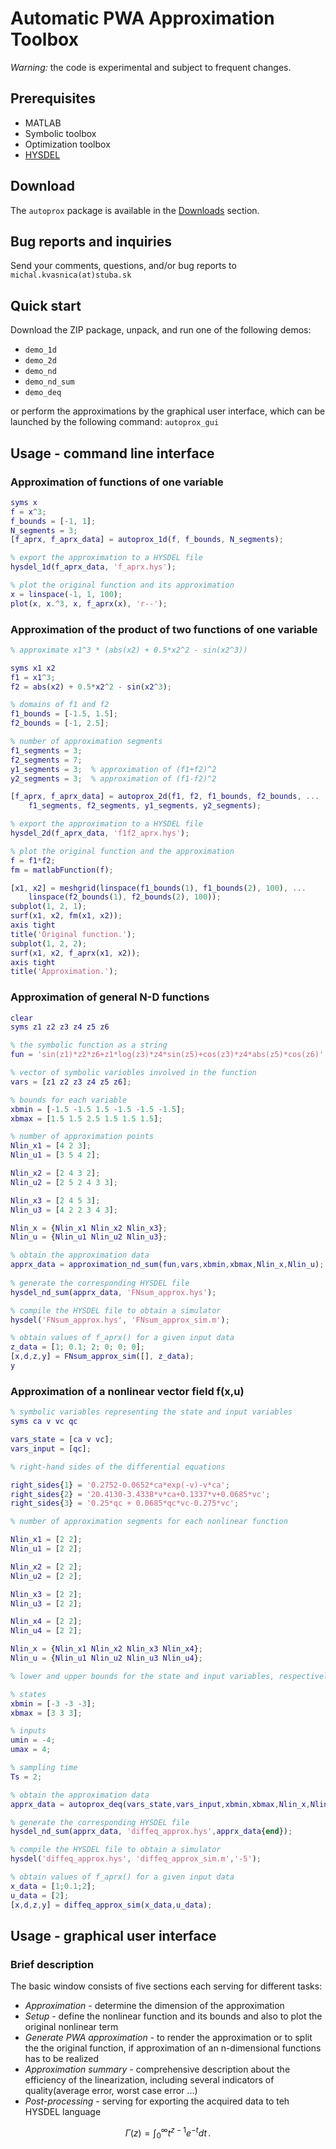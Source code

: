 # Automatic PWA Approximation Toolbox #

*Warning:* the code is experimental and subject to frequent changes.

## Prerequisites ##

* MATLAB
* Symbolic toolbox
* Optimization toolbox
* [HYSDEL](http://control.ee.ethz.ch/~hybrid/hysdel/hysdel.php)

## Download ##

The `autoprox` package is available in the [Downloads](Downloads) section.

## Bug reports and inquiries ##

Send your comments, questions, and/or bug reports to `michal.kvasnica(at)stuba.sk`

## Quick start ##

Download the ZIP package, unpack, and run one of the following demos:

* `demo_1d`
* `demo_2d`
* `demo_nd`
* `demo_nd_sum`
* `demo_deq`

or perform the approximations by the graphical user interface, which can be launched by the following command: `autoprox_gui`

## Usage - command line interface ##

### Approximation of functions of one variable ###

```matlab
syms x
f = x^3;
f_bounds = [-1, 1];
N_segments = 3;
[f_aprx, f_aprx_data] = autoprox_1d(f, f_bounds, N_segments);

% export the approximation to a HYSDEL file
hysdel_1d(f_aprx_data, 'f_aprx.hys');

% plot the original function and its approximation
x = linspace(-1, 1, 100);
plot(x, x.^3, x, f_aprx(x), 'r--');
```

### Approximation of the product of two functions of one variable ###

```matlab
% approximate x1^3 * (abs(x2) + 0.5*x2^2 - sin(x2^3))

syms x1 x2
f1 = x1^3;
f2 = abs(x2) + 0.5*x2^2 - sin(x2^3);

% domains of f1 and f2
f1_bounds = [-1.5, 1.5];
f2_bounds = [-1, 2.5];

% number of approximation segments
f1_segments = 3;
f2_segments = 7;
y1_segments = 3;  % approximation of (f1+f2)^2
y2_segments = 3;  % approximation of (f1-f2)^2

[f_aprx, f_aprx_data] = autoprox_2d(f1, f2, f1_bounds, f2_bounds, ...
    f1_segments, f2_segments, y1_segments, y2_segments);

% export the approximation to a HYSDEL file
hysdel_2d(f_aprx_data, 'f1f2_aprx.hys');

% plot the original function and the approximation
f = f1*f2;
fm = matlabFunction(f);

[x1, x2] = meshgrid(linspace(f1_bounds(1), f1_bounds(2), 100), ...
    linspace(f2_bounds(1), f2_bounds(2), 100));
subplot(1, 2, 1);
surf(x1, x2, fm(x1, x2));
axis tight
title('Original function.');
subplot(1, 2, 2);
surf(x1, x2, f_aprx(x1, x2));
axis tight
title('Approximation.');
```

### Approximation of general N-D functions ###

```matlab
clear
syms z1 z2 z3 z4 z5 z6 

% the symbolic function as a string
fun = 'sin(z1)*z2*z6+z1*log(z3)*z4*sin(z5)+cos(z3)*z4*abs(z5)*cos(z6)';

% vector of symbolic variobles involved in the function
vars = [z1 z2 z3 z4 z5 z6];

% bounds for each variable
xbmin = [-1.5 -1.5 1.5 -1.5 -1.5 -1.5];
xbmax = [1.5 1.5 2.5 1.5 1.5 1.5];

% number of approximation points
Nlin_x1 = [4 2 3];
Nlin_u1 = [3 5 4 2];

Nlin_x2 = [2 4 3 2];
Nlin_u2 = [2 5 2 4 3 3];

Nlin_x3 = [2 4 5 3];
Nlin_u3 = [4 2 2 3 4 3];

Nlin_x = {Nlin_x1 Nlin_x2 Nlin_x3};
Nlin_u = {Nlin_u1 Nlin_u2 Nlin_u3};

% obtain the approximation data
apprx_data = approximation_nd_sum(fun,vars,xbmin,xbmax,Nlin_x,Nlin_u); 
           
% generate the corresponding HYSDEL file
hysdel_nd_sum(apprx_data, 'FNsum_approx.hys'); 

% compile the HYSDEL file to obtain a simulator
hysdel('FNsum_approx.hys', 'FNsum_approx_sim.m');

% obtain values of f_aprx() for a given input data
z_data = [1; 0.1; 2; 0; 0; 0];
[x,d,z,y] = FNsum_approx_sim([], z_data);
y
```

### Approximation of a nonlinear vector field f(x,u) ###

```matlab
% symbolic variables representing the state and input variables
syms ca v vc qc

vars_state = [ca v vc];
vars_input = [qc];

% right-hand sides of the differential equations 

right_sides{1} = '0.2752-0.0652*ca*exp(-v)-v*ca';
right_sides{2} = '20.4130-3.4338*v*ca+0.1337*v+0.0685*vc';
right_sides{3} = '0.25*qc + 0.0685*qc*vc-0.275*vc';

% number of approximation segments for each nonlinear function 

Nlin_x1 = [2 2];
Nlin_u1 = [2 2];

Nlin_x2 = [2 2];
Nlin_u2 = [2 2];

Nlin_x3 = [2 2];
Nlin_u3 = [2 2];

Nlin_x4 = [2 2];
Nlin_u4 = [2 2];

Nlin_x = {Nlin_x1 Nlin_x2 Nlin_x3 Nlin_x4};
Nlin_u = {Nlin_u1 Nlin_u2 Nlin_u3 Nlin_u4};

% lower and upper bounds for the state and input variables, respectively

% states
xbmin = [-3 -3 -3];
xbmax = [3 3 3];

% inputs 
umin = -4;
umax = 4;

% sampling time
Ts = 2;

% obtain the approximation data
apprx_data = autoprox_deq(vars_state,vars_input,xbmin,xbmax,Nlin_x,Nlin_u,umin,umax,right_sides,Ts);

% generate the corresponding HYSDEL file
hysdel_nd_sum(apprx_data, 'diffeq_approx.hys',apprx_data{end}); 

% compile the HYSDEL file to obtain a simulator
hysdel('diffeq_approx.hys', 'diffeq_approx_sim.m','-5');

% obtain values of f_aprx() for a given input data
x_data = [1;0.1;2];
u_data = [2];
[x,d,z,y] = diffeq_approx_sim(x_data,u_data);
```

## Usage - graphical user interface ##

### Brief description ###

The basic window consists of five sections each serving for different tasks:

* *Approximation* - determine the dimension of the approximation
* *Setup* - define the nonlinear function and its bounds and also to plot the original nonlinear term
* *Generate PWA approximation* - to render the approximation or to split the the original function, if approximation of an n-dimensional functions has to be realized
* *Approximation summary* - comprehensive description about the efficiency of the linearization, including several indicators of quality(average error, worst case error ...)
* *Post-processing* - serving for exporting the acquired data to teh HYSDEL language

$$
\Gamma(z) = \int_0^\infty t^{z-1}e^{-t}dt\,.
$$